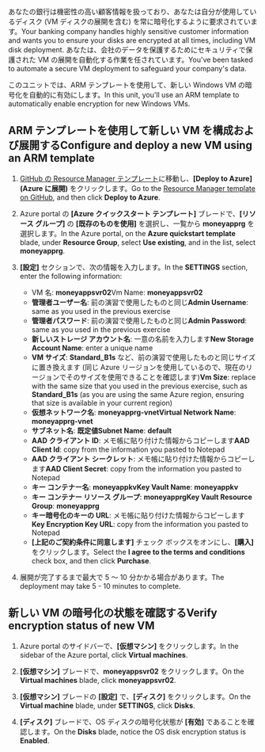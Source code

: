 <span data-ttu-id="89365-101">あなたの銀行は機密性の高い顧客情報を扱っており、あなたは自分が使用しているディスク (VM ディスクの展開を含む) を常に暗号化するように要求されています。</span><span class="sxs-lookup"><span data-stu-id="89365-101">Your banking company handles highly sensitive customer information and wants you to ensure your disks are encrypted at all times, including VM disk deployment.</span></span> <span data-ttu-id="89365-102">あなたは、会社のデータを保護するためにセキュリティで保護された VM の展開を自動化する作業を任されています。</span><span class="sxs-lookup"><span data-stu-id="89365-102">You've been tasked to automate a secure VM deployment to safeguard your company's data.</span></span>

<span data-ttu-id="89365-103">このユニットでは、ARM テンプレートを使用して、新しい Windows VM の暗号化を自動的に有効にします。</span><span class="sxs-lookup"><span data-stu-id="89365-103">In this unit, you'll use an ARM template to automatically enable encryption for new Windows VMs.</span></span>

## <a name="configure-and-deploy-a-new-vm-using-an-arm-template"></a><span data-ttu-id="89365-104">ARM テンプレートを使用して新しい VM を構成および展開する</span><span class="sxs-lookup"><span data-stu-id="89365-104">Configure and deploy a new VM using an ARM template</span></span>

1. <span data-ttu-id="89365-105">[GitHub の Resource Manager テンプレート](https://github.com/Azure/azure-quickstart-templates/tree/master/201-encrypt-create-new-vm-gallery-image)に移動し、**[Deploy to Azure]\(Azure に展開\)** をクリックします。</span><span class="sxs-lookup"><span data-stu-id="89365-105">Go to the [Resource Manager template on GitHub](https://github.com/Azure/azure-quickstart-templates/tree/master/201-encrypt-create-new-vm-gallery-image), and then click **Deploy to Azure**.</span></span>
1. <span data-ttu-id="89365-106">Azure portal の **[Azure クイックスタート テンプレート]** ブレードで、**[リソース グループ]** の **[既存のものを使用]** を選択し、一覧から **moneyapprg** を選択します。</span><span class="sxs-lookup"><span data-stu-id="89365-106">In the Azure portal, on the **Azure quickstart template** blade, under **Resource Group**, select **Use existing**, and in the list, select **moneyapprg**.</span></span>
1. <span data-ttu-id="89365-107">**[設定]** セクションで、次の情報を入力します。</span><span class="sxs-lookup"><span data-stu-id="89365-107">In the **SETTINGS** section, enter the following information:</span></span>

   - <span data-ttu-id="89365-108">VM 名: **moneyappsvr02**</span><span class="sxs-lookup"><span data-stu-id="89365-108">Vm Name: **moneyappsvr02**</span></span>
   - <span data-ttu-id="89365-109">**管理者ユーザー名**: 前の演習で使用したものと同じ</span><span class="sxs-lookup"><span data-stu-id="89365-109">**Admin Username**: same as you used in the previous exercise</span></span>
   - <span data-ttu-id="89365-110">**管理者パスワード**: 前の演習で使用したものと同じ</span><span class="sxs-lookup"><span data-stu-id="89365-110">**Admin Password**: same as you used in the previous exercise</span></span>
   - <span data-ttu-id="89365-111">**新しいストレージ アカウント名**: 一意の名前を入力します</span><span class="sxs-lookup"><span data-stu-id="89365-111">**New Storage Account Name**: enter a unique name</span></span>
   - <span data-ttu-id="89365-112">**VM サイズ**: **Standard_B1s** など、前の演習で使用したものと同じサイズに置き換えます (同じ Azure リージョンを使用しているので、現在のリージョンでそのサイズを使用できることを確認します)</span><span class="sxs-lookup"><span data-stu-id="89365-112">**Vm Size**: replace with the same size that you used in the previous exercise, such as **Standard_B1s** (as you are using the same Azure region, ensuring that size is available in your current region)</span></span>
   - <span data-ttu-id="89365-113">**仮想ネットワーク名**: **moneyapprg-vnet**</span><span class="sxs-lookup"><span data-stu-id="89365-113">**Virtual Network Name**: **moneyapprg-vnet**</span></span>
   - <span data-ttu-id="89365-114">**サブネット名**: **既定値**</span><span class="sxs-lookup"><span data-stu-id="89365-114">**Subnet Name**: **default**</span></span>
   - <span data-ttu-id="89365-115">**AAD クライアント ID**: メモ帳に貼り付けた情報からコピーします</span><span class="sxs-lookup"><span data-stu-id="89365-115">**AAD Client Id**: copy from the information you pasted to Notepad</span></span>
   - <span data-ttu-id="89365-116">**AAD クライアント シークレット**: メモ帳に貼り付けた情報からコピーします</span><span class="sxs-lookup"><span data-stu-id="89365-116">**AAD Client Secret**: copy from the information you pasted to Notepad</span></span>
   - <span data-ttu-id="89365-117">**キー コンテナー名**: **moneyappkv**</span><span class="sxs-lookup"><span data-stu-id="89365-117">**Key Vault Name**: **moneyappkv**</span></span>
   - <span data-ttu-id="89365-118">**キー コンテナー リソース グループ**: **moneyapprg**</span><span class="sxs-lookup"><span data-stu-id="89365-118">**Key Vault Resource Group**: **moneyapprg**</span></span>
   - <span data-ttu-id="89365-119">**キー暗号化のキーの URL**: メモ帳に貼り付けた情報からコピーします</span><span class="sxs-lookup"><span data-stu-id="89365-119">**Key Encryption Key URL**: copy from the information you pasted to Notepad</span></span>
   - <span data-ttu-id="89365-120">**[上記のご契約条件に同意します]** チェック ボックスをオンにし、**[購入]** をクリックします。</span><span class="sxs-lookup"><span data-stu-id="89365-120">Select the **I agree to the terms and conditions** check box, and then click **Purchase**.</span></span>
1. <span data-ttu-id="89365-121">展開が完了するまで最大で 5 ～ 10 分かかる場合があります。</span><span class="sxs-lookup"><span data-stu-id="89365-121">The deployment may take 5 - 10 minutes to complete.</span></span>

## <a name="verify-encryption-status-of-new-vm"></a><span data-ttu-id="89365-122">新しい VM の暗号化の状態を確認する</span><span class="sxs-lookup"><span data-stu-id="89365-122">Verify encryption status of new VM</span></span>

1. <span data-ttu-id="89365-123">Azure portal のサイドバーで、**[仮想マシン]** をクリックします。</span><span class="sxs-lookup"><span data-stu-id="89365-123">In the sidebar of the Azure portal, click **Virtual machines**.</span></span>

1. <span data-ttu-id="89365-124">**[仮想マシン]** ブレードで、**moneyappsvr02** をクリックします。</span><span class="sxs-lookup"><span data-stu-id="89365-124">On the **Virtual machines** blade, click **moneyappsvr02**.</span></span>

1. <span data-ttu-id="89365-125">**[仮想マシン]** ブレードの **[設定]** で、**[ディスク]** をクリックします。</span><span class="sxs-lookup"><span data-stu-id="89365-125">On the **Virtual machine** blade, under **SETTINGS**, click **Disks**.</span></span>

1. <span data-ttu-id="89365-126">**[ディスク]** ブレードで、OS ディスクの暗号化状態が **[有効]** であることを確認します。</span><span class="sxs-lookup"><span data-stu-id="89365-126">On the **Disks** blade, notice the OS disk encryption status is **Enabled**.</span></span>
